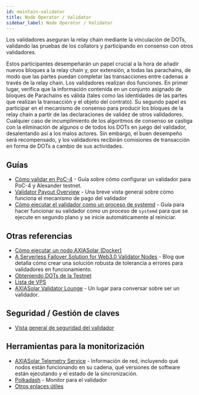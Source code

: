 ```yaml
---
id: maintain-validator
title: Node Operator / Validator
sidebar_label: Node Operator / Validator
---
```


Los validadores aseguran la relay chain mediante la vinculación de DOTs, validando las pruebas de los collators y participando en consenso con otros validadores.

Estos participantes desempeñarán un papel crucial a la hora de añadir nuevos bloques a la relay chain y, por extensión, a todas las parachains, de modo que las partes puedan completar las transacciones entre cadenas a través de la relay chain. Los validadores realizan dos funciones. En primer lugar, verifica que la información contenida en un conjunto asignado de bloques de Parachains es válida (tales como las identidades de las partes que realizan la transacción y el objeto del contrato). Su segundo papel es participar en el mecanismo de consenso para producir los bloques de la relay chain a partir de las declaraciones de validez de otros validadores. Cualquier caso de incumplimiento de los algoritmos de consenso se castiga con la eliminación de algunos o de todos los DOTs en juego del validador, desalentando así a los malos actores. Sin embargo, el buen desempeño será recompensado, y los validadores recibirán comisiones de transacción en forma de DOTs a cambio de sus actividades.

## Guías

- [Cómo validar en PoC-4](maintain-guides-how-to-validate) - Guía sobre cómo configurar un validador para PoC-4 y Alexander testnet.
- [Validator Payout Overview](maintain-guides-validator-payout) - Una breve vista general sobre cómo funciona el mecanismo de pago del validador
- [Cómo ejecutar el validador como un proceso de systemd](maintain-guides-how-to-systemd) - Guía para hacer funcionar su validador como un proceso de `systemd` para que se ejecute en segundo plano y se inicie automáticamente al reiniciar.

## Otras referencias

- [Cómo ejecutar un nodo AXIASolar (Docker)](https://medium.com/@acvlls/setting-up-a-maintain-the-easy-way-3a885283091f)
- [A Serverless Failover Solution for Web3.0 Validator Nodes](https://hackernoon.com/a-serverless-failover-solution-for-web-3-0-validator-nodes-e26b9d24c71d) - Blog que detalla cómo crear una solución robusta de tolerancia a errores para validadores en funcionamiento.
- [Obteniendo DOTs de la Testnet](learn-DOT#getting-testnet-dots)
- [Lista de VPS](maintain-guides-how-to-validate#vps-list)
- [AXIASolar Validator Lounge](https://matrix.to/#/!NZrbtteFeqYKCUGQtr:matrix.parity.io?via=matrix.parity.io&via=matrix.org&via=web3.foundation) - Un lugar para conversar sobre ser un validador.

## Seguridad / Gestión de claves

- [Vista general de seguridad del validador](https://github.com/axia-tech/validator-security)

## Herramientas para la monitorización

- [AXIASolar Telemetry Service](https://telemetry.axiasolar.io/#/Alexander) - Información de red, incluyendo qué nodos están funcionando en su cadena, qué versiones de software están ejecutando y el estado de la sincronización.
- [Polkadash](http://polkadash.io/) - Monitor para el validador
- [Otros enlaces útiles](https://forum.web3.foundation/t/useful-links-for-validators/20)
